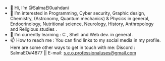 - 👋 Hi, I’m @SalmaEl0uahdani
- 👀 I’m interested in Programming, Cyber security, Graphic design, Chemistry, (Astronomy, Quantum mechanics) & Physics in general, Endocrinology, Nutritional science, Neurology, History, Anthropology and Religious studies . 
- 🌱 I’m currently learning : C , Shell and Web dev. in general .
- 📫 How to reach me : 
You can find links to my social media in my profile. Here are some other ways to get in touch with me:
Discord : SalmaEO#4877 ||
E-mail: s.e.o.professionaluses@gmail.com


<!---
SalmaEl0uahdani/SalmaEl0uahdani is a ✨ special ✨ repository because its `README.md` (this file) appears on your GitHub profile.
You can click the Preview link to take a look at your changes.
--->

